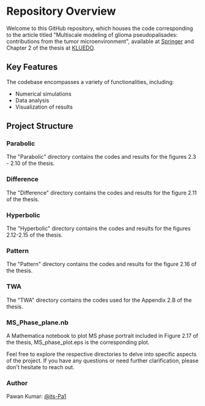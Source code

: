 # Repository Overview

Welcome to this GitHub repository, which houses the code corresponding to the article titled "Multiscale modeling of glioma pseudopalisades: contributions from the tumor microenvironment", available at [Springer](https://link.springer.com/article/10.1007/s00285-021-01599-x) and Chapter 2 of the thesis at [KLUEDO](https://kluedo.ub.rptu.de/frontdoor/index/index/docId/6573).

## Key Features

The codebase encompasses a variety of functionalities, including:

- Numerical simulations
- Data analysis
- Visualization of results

## Project Structure

### Parabolic
The "Parabolic" directory contains the codes and results for the figures 2.3 - 2.10 of the thesis.

### Difference
The "Difference" directory contains the codes and results for the figure 2.11 of the thesis.

### Hyperbolic
The "Hyperbolic" directory contains the codes and results for the figures 2.12-2.15 of the thesis.

### Pattern
The "Pattern" directory contains the codes and results for the figure 2.16 of the thesis.

### TWA
The "TWA" directory contains the codes used for the Appendix 2.B of the thesis.

### MS_Phase_plane.nb
A Mathematica notebook to plot MS phase portrait included in Figure 2.17 of the thesis, MS_phase_plot.eps is the corresponding plot.

Feel free to explore the respective directories to delve into specific aspects of the project. If you have any questions or need further clarification, please don't hesitate to reach out.

### Author
Pawan Kumar: [@its-Pa1](https://github.com/its-Pa1)